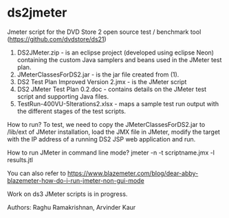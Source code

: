 # ds2jmeter
Jmeter script for the DVD Store 2 open source test / benchmark tool (https://github.com/dvdstore/ds21)

1. DS2JMeter.zip - is an eclipse project (developed using eclipse Neon) containing the custom Java samplers and beans used in the JMeter test plan.
2. JMeterClassesForDS2.jar - is the jar file created from (1).
3. DS2 Test Plan Improved Version 2.jmx - is the JMeter script
4. DS2 JMeter Test Plan 0.2.doc - contains details on the JMeter test script and supporting Java files.
5. TestRun-400VU-5Iterations2.xlsx - maps a sample test run output with the different stages of the test scripts.

How to run? 
To test, we need to copy the JMeterClassesForDS2.jar to /lib/ext of JMeter installation, load the JMX file in JMeter, modify the target with the IP address of a running DS2 JSP web application and run.

How to run JMeter in command line mode?
jmeter -n -t scriptname.jmx -l results.jtl

You can also refer to https://www.blazemeter.com/blog/dear-abby-blazemeter-how-do-i-run-jmeter-non-gui-mode

Work on ds3 JMeter scripts is in progress.

Authors: Raghu Ramakrishnan, Arvinder Kaur

